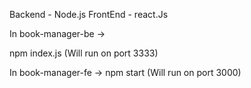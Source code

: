 Backend - Node.js
FrontEnd - react.Js


In book-manager-be ->

npm index.js (Will run on port 3333)


In book-manager-fe ->
npm start (Will run on port 3000)
